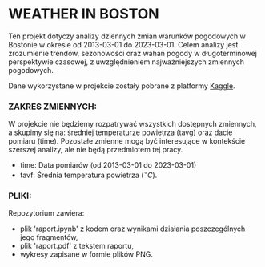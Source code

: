 # WEATHER IN BOSTON

Ten projekt dotyczy analizy dziennych zmian warunków pogodowych w Bostonie w okresie od 2013-03-01 do 2023-03-01. Celem analizy jest zrozumienie trendów, sezonowości oraz wahań pogody w długoterminowej perspektywie czasowej, z uwzględnieniem najważniejszych zmiennych pogodowych.

Dane wykorzystane w projekcie zostały pobrane z platformy [Kaggle](https://www.kaggle.com/datasets/swaroopmeher/boston-weather-2013-2023).

### ZAKRES ZMIENNYCH:

W projekcie nie będziemy rozpatrywać wszystkich dostępnych zmiennych, a skupimy się na: średniej temperaturze powietrza (tavg) oraz dacie pomiaru (time). Pozostałe zmienne mogą być interesujące w kontekście szerszej analizy, ale nie będą przedmiotem tej pracy.

- time: Data pomiarów (od 2013-03-01 do 2023-03-01)
- tavf: Średnia temperatura powietrza ($^\circ C$).

### PLIKI: 
Repozytorium zawiera:
- plik 'raport.ipynb' z kodem oraz wynikami działania poszczególnych jego fragmentów,
- plik 'raport.pdf' z tekstem raportu,
- wykresy zapisane w formie plików PNG.

